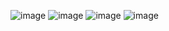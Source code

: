 ![image](https://github.com/VladHolobyn/python-labs/assets/125756054/2ad744fc-9c03-489e-840f-a2bf2011f8fe)
![image](https://github.com/VladHolobyn/python-labs/assets/125756054/0f5ed7c1-7987-4332-9fac-d5c2d8f0a9d2)
![image](https://github.com/VladHolobyn/python-labs/assets/125756054/cab04c24-b7f6-40a2-9034-511899e41d81)
![image](https://github.com/VladHolobyn/python-labs/assets/125756054/998c0f03-003e-4fcf-a44f-a64412f4a1c5)


